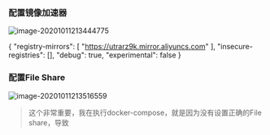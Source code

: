 ### 配置镜像加速器

![image-20201011213444775](F:\MD格式学习笔记库\image-20201011213444775.png)



{
  "registry-mirrors": [
    "https://utrarz9k.mirror.aliyuncs.com"
  ],
  "insecure-registries": [],
  "debug": true,
  "experimental": false
}



### 配置File Share 

![image-20201011213516559](F:\MD格式学习笔记库\image-20201011213516559.png)

> 这个非常重要，我在执行docker-compose，就是因为没有设置正确的File share，导致
